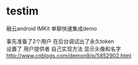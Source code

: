# testim
融云android IMKit   单聊快速集成demo

事先准备了2个用户 在后台调试出了永久token      
设置了 用户提供者 自己实现方法 显示头像和名字      
http://www.cnblogs.com/demon9/p/5852902.html 
